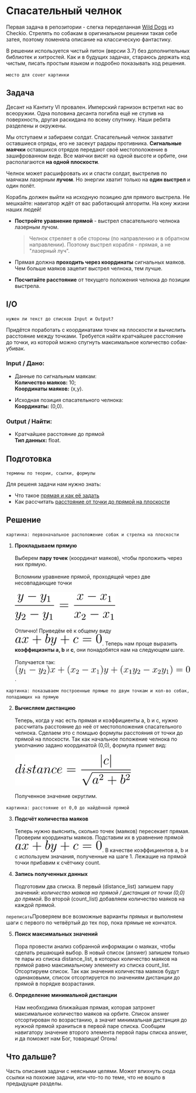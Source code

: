 # Спасательный челнок

Первая задача в репозитории - слегка переделанная [Wild Dogs](https://py.checkio.org/en/mission/wild-dogs/) из Checkio. Стрелять по собакам в оригинальном решении такая себе затея, поэтому поменяла описание на классическую фантастику.

В решении используется чистый питон (версии 3.7) без дополнительных библиотек и хитростей. Как и в будущих задачах, стараюсь держать код чистым, писать простым языком и подробно показывать ход решения.

`место для cover картинки`

## Задача

Десант на Кантиту VI провален. Имперский гарнизон встретил нас во всеоружии. Одна половина десанта погибла ещё не ступив на поверхность, другая раскидана по всему спутнику. Наши ребята разделены и окружены.

Мы отступаем и забираем солдат. Спасательный челнок захватит оставшиеся отряды, его не засекут радары противника. **Сигнальные маячки** оставшихся отрядов передают своё местоположение в зашифрованном виде. Все маячки висят на одной высоте и орбите, они располагаются **на одной плоскости**.

Челнок может расшифровать их и спасти солдат, выстрелив по маячкам лазерным **лучом**. Но энергии хватит только на **один выстрел** и один полёт.

Корабль должен выйти на исходную позицию для прямого выстрела. Не мешкайте: навигатор ждёт от вас работающий алгоритм. На кону жизни наших людей!

- **Постройте уравнение прямой** - выстрел спасательного челнока лазерным лучом.
  > Челнок стреляет в обе стороны (по направлению и в обратном направлении). Поэтому выстрел корабля - прямая, а не "лазерный луч".

- Прямая должна **проходить через координаты** сигнальных маяков. Чем больше маяков зацепит выстрел челнока, тем лучше.

- **Посчитайте расстояние** от текущего положения челнока до позиции выстрела.

## I/O

`нужен ли текст до списков Input и Output?`

Придётся поработать с координатами точек на плоскости и вычислить расстояние между точками. Требуется найти кратчайшее расстояние до точки, из которой можно спугнуть максимальное количество собак-убивак.

### Input / Дано:

- Данные по сигнальным маякам:
<br/>**Количество маяков:** 10;
<br/>**Координаты маяков:** (x,y).

- Исходная позиция спасательного челнока:
<br/>**Координаты:** (0,0).

### Output / Найти:

- Кратчайшее расстояние до прямой
<br/>**Тип данных:** float.

## Подготовка

`термины по теории, ссылки, формулы`

Для решеня задачи нам нужно знать:

* Что такое [прямая и как её задать](https://ru.wikipedia.org/wiki/%D0%9F%D1%80%D1%8F%D0%BC%D0%B0%D1%8F)
* Как рассчитать [расстояние от точки до прямой на плоскости](https://ru.wikipedia.org/wiki/%D0%A0%D0%B0%D1%81%D1%81%D1%82%D0%BE%D1%8F%D0%BD%D0%B8%D0%B5_%D0%BE%D1%82_%D1%82%D0%BE%D1%87%D0%BA%D0%B8_%D0%B4%D0%BE_%D0%BF%D1%80%D1%8F%D0%BC%D0%BE%D0%B9_%D0%BD%D0%B0_%D0%BF%D0%BB%D0%BE%D1%81%D0%BA%D0%BE%D1%81%D1%82%D0%B8)

## Решение

`картинка: первоначальное расположение собак и стрелка на плоскости`

1. __Прокладываем прямую__<br/>
<br/>Выберем __пару точек__ (координат маяков), чтобы проложить через них прямую.<br/>
<br/>Вспомним уравнение прямой, проходящей через две несовпадающие точки<br/>
<br/>![line equation formula](https://github.com/alyonkapetrova/apply_math/blob/master/wild_dogs/media/line_equation.svg)<br/>
<br/>Отлично! Приведём её к общему виду ![line equation normal view letters formula](https://github.com/alyonkapetrova/apply_math/blob/master/wild_dogs/media/line_equation_normal_view_letters.svg). Теперь нам проще выразить __коэффициэнты a, b__ и __c__, они понадобятся нам на следующем шаге.<br/>
<br/>Получается так: ![line equation normal view formula](https://github.com/alyonkapetrova/apply_math/blob/master/wild_dogs/media/line_equation_normal_view.svg).

`картинка: показываем построенные прямые по двум точкам и кол-во собак, попадающих на прямую`

2. __Вычисляем дистанцию__<br/>
<br/>Теперь, когда у нас есть прямая и коэффициенты a, b и c, нужно рассчитать расстояние до неё от местоположения спасательного челнока. Сделаем это с помщью формулы расстояния от точки до прямой на плоскости. Так как начальное положение челнока по умолчанию задано координатой (0,0), формула примет вид:<br/>
<br/>![point to line distance formula](https://github.com/alyonkapetrova/apply_math/blob/master/wild_dogs/media/point_to_line_distance.svg)<br/>
<br/>Полученное значение округлим.

`картинка: расстояние от 0,0 до найдённой прямой`

3. __Подсчёт количества маяков__<br/>
<br/>Теперь нужно выяснить, сколько точек (маяков) пересекает прямая. Проверим координаты маяков. Подставим их в уравнение прямой ![line equation normal view letters formula](https://github.com/alyonkapetrova/apply_math/blob/master/wild_dogs/media/line_equation_normal_view_letters.svg). В качестве коэффициентов a, b и c используем значания, полученные на шаге 1. Лежащие на прямой точки прибавим к счётчику count.

4. __Запись полученных данных__<br/>
<br/> Подготовим два списка. В первый (distance_list) запишем пару значений: _количество маяков на прямой / дистанция от точки (0,0) до прямой_. Во второй (count_list) добавляем количество маяков на каждой прямой.

`переписать`Проверяем все возможные варианты прямых и выполняем шаги с первого по четвёртый до тех пор, пока прямые не кончатся.

5. __Поиск максимальных значений__<br/>
<br/>Пора провести анализ собранной информации о маяках, чтобы сделать решающий выбор. В новый список (answer) запишем только те пары из списка distance_list, в которых количество маяков на прямой равно максимальному элементу из списка count_list. Отсортируем список. Так как значения количества маяков будут одинаковыми, список отсортируется по значениям дистанции до прямой в порядке возрастания.

6. __Определение минимальной дистанции__<br/>
<br/>Нам необходима ближайшая прямая, которая затронет максимальное количество маяков на орбите. Список answer отсортирован по возрастанию, а значит минимальная дистанция до нужной прямой храниться в первой паре списка. Сообщим навигатору значение второго элемента первой пары списка answer, и да поможет нам Бог, товарищи! Огонь!


## Что дальше?

Часть описания задачи с неясными целями. Может впихнуть сюда ссылки на похожие задачи, или что-то по теме, что не вошло в предыдущие разделы.
